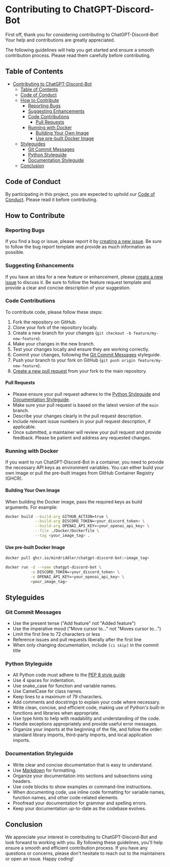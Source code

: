 # Contributing to ChatGPT-Discord-Bot

First off, thank you for considering contributing to ChatGPT-Discord-Bot! Your help and contributions are greatly appreciated.

The following guidelines will help you get started and ensure a smooth contribution process. Please read them carefully before contributing.

## Table of Contents

* [Contributing to ChatGPT-Discord-Bot](#contributing-to-chatgpt-discord-bot)
  + [Table of Contents](#table-of-contents)
  + [Code of Conduct](#code-of-conduct)
  + [How to Contribute](#how-to-contribute)
    - [Reporting Bugs](#reporting-bugs)
    - [Suggesting Enhancements](#suggesting-enhancements)
    - [Code Contributions](#code-contributions)
      - [Pull Requests](#pull-requests)
    - [Running with Docker](#running-with-docker)
      - [Building Your Own Image](#building-your-own-image)
      - [Use pre-built Docker Image](#use-pre-built-docker-image)
  + [Styleguides](#styleguides)
    - [Git Commit Messages](#git-commit-messages)
    - [Python Styleguide](#python-styleguide)
    - [Documentation Styleguide](#documentation-styleguide)
  + [Conclusion](#conclusion)

## Code of Conduct

By participating in this project, you are expected to uphold our [Code of Conduct](CODE_OF_CONDUCT.md). Please read it before contributing.

## How to Contribute

### Reporting Bugs

If you find a bug or issue, please report it by [creating a new issue](https://github.com/mindriddler/chatgpt-discord-bot/issues/new?assignees=&labels=bug&template=bug_report.md&title=%5BBUG%5D). Be sure to follow the bug report template and provide as much information as possible.

### Suggesting Enhancements

If you have an idea for a new feature or enhancement, please [create a new issue](https://github.com/mindriddler/chatgpt-discord-bot/issues/new?assignees=&labels=enhancement&template=feature_request.md&title=%5BFeature%5D) to discuss it. Be sure to follow the feature request template and provide a clear and concise description of your suggestion.

### Code Contributions

To contribute code, please follow these steps:

1. Fork the repository on GitHub.
2. Clone your fork of the repository locally.
3. Create a new branch for your changes (`git checkout -b feature/my-new-feature`).
4. Make your changes in the new branch.
5. Test your changes locally and ensure they are working correctly.
6. Commit your changes, following the [Git Commit Messages](#git-commit-messages) styleguide.
7. Push your branch to your fork on GitHub (`git push origin feature/my-new-feature`).
8. [Create a new pull request](https://github.com/mindriddler/chatgpt-discord-bot/compare) from your fork to the main repository.

#### Pull Requests

* Please ensure your pull request adheres to the [Python Styleguide](#python-styleguide) and [Documentation Styleguide](#documentation-styleguide).
* Make sure your pull request is based on the latest version of the `main` branch.
* Describe your changes clearly in the pull request description.
* Include relevant issue numbers in your pull request description, if applicable.
* Once submitted, a maintainer will review your pull request and provide feedback. Please be patient and address any requested changes.

### Running with Docker

If you want to run ChatGPT-Discord-Bot in a container, you need to provide the necessary API keys as environment variables. You can either build your own image or pull the pre-built images from GitHub Container Registry (GHCR).

#### Building Your Own Image

When building the Docker image, pass the required keys as build arguments. For example:

```bash
docker build --build-arg GITHUB_ACTION=true \
             --build-arg DISCORD_TOKEN=<your_discord_token> \
             --build-arg OPENAI_API_KEY=<your_openai_api_key> \
             --file ./Docker/Dockerfile \
             --tag <your_image_tag> .
```

#### Use pre-built Docker Image 

```bash
docker pull ghcr.io/mindriddler/chatgpt-discord-bot:<image_tag>
```

```bash
docker run -d --name chatgpt-discord-bot \
           -e DISCORD_TOKEN=<your_discord_token> \
           -e OPENAI_API_KEY=<your_openai_api_key> \
           <your_image_tag>
```

## Styleguides

### Git Commit Messages

* Use the present tense ("Add feature" not "Added feature")
* Use the imperative mood ("Move cursor to..." not "Moves cursor to...")
* Limit the first line to 72 characters or less
* Reference issues and pull requests liberally after the first line
* When only changing documentation, include `[ci skip]` in the commit title

### Python Styleguide

* All Python code must adhere to the [PEP 8 style guide](https://www.python.org/dev/peps/pep-0008)
* Use 4 spaces for indentation.
* Use snake_case for function and variable names.
* Use CamelCase for class names.
* Keep lines to a maximum of 79 characters.
* Add comments and docstrings to explain your code where necessary.
* Write clean, concise, and efficient code, making use of Python's built-in functions and libraries when appropriate.
* Use type hints to help with readability and understanding of the code.
* Handle exceptions appropriately and provide useful error messages.
* Organize your imports at the beginning of the file, and follow the order: standard library imports, third-party imports, and local application imports.

### Documentation Styleguide

* Write clear and concise documentation that is easy to understand.
* Use [Markdown](https://guides.github.com/features/mastering-markdown/) for formatting.
* Organize your documentation into sections and subsections using headers.
* Use code blocks to show examples or command-line instructions.
* When documenting code, use inline code formatting for variable names, function names, and other code-related elements.
* Proofread your documentation for grammar and spelling errors.
* Keep your documentation up-to-date as the codebase evolves.

## Conclusion

We appreciate your interest in contributing to ChatGPT-Discord-Bot and look forward to working with you. By following these guidelines, you'll help ensure a smooth and efficient contribution process. If you have any questions or concerns, please don't hesitate to reach out to the maintainers or open an issue. Happy coding!
